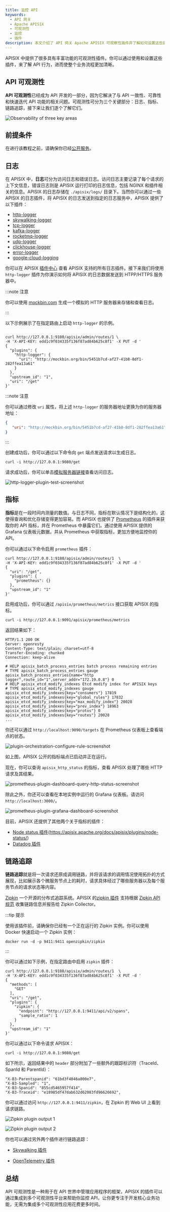 ```yaml
---
title: 监控 API
keywords:
  - API 网关
  - Apache APISIX
  - 可观测性
  - 监控
  - 插件
description: 本文介绍了 API 网关 Apache APISIX 可观察性插件并了解如何设置这些插件。
---
```


<!--
#
# Licensed to the Apache Software Foundation (ASF) under one or more
# contributor license agreements.  See the NOTICE file distributed with
# this work for additional information regarding copyright ownership.
# The ASF licenses this file to You under the Apache License, Version 2.0
# (the "License"); you may not use this file except in compliance with
# the License.  You may obtain a copy of the License at
#
#     http://www.apache.org/licenses/LICENSE-2.0
#
# Unless required by applicable law or agreed to in writing, software
# distributed under the License is distributed on an "AS IS" BASIS,
# WITHOUT WARRANTIES OR CONDITIONS OF ANY KIND, either express or implied.
# See the License for the specific language governing permissions and
# limitations under the License.
#
-->

APISIX 中提供了很多具有丰富功能的可观测性插件。你可以通过使用和设置这些插件，来了解 API 行为，进而使整个业务流程更加清晰。

## API 可观测性

**API 可观测性**已经成为 API 开发的一部分，因为它解决了与 API 一致性、可靠性和快速迭代 API 功能的相关问题。可观测性可分为三个关键部分：日志、指标、链路追踪，接下来让我们逐个了解它们。

![Observability of three key areas](https://static.apiseven.com/2022/09/14/6321cf14c555a.jpg)

## 前提条件

在进行该教程之前，请确保你已经[公开服务](./expose-api.md)。

## 日志

在 APISIX 中，**日志**可分为访问日志和错误日志。访问日志主要记录了每个请求的上下文信息，错误日志则是 APISIX 运行打印的日志信息，包括 NGINX 和插件相关的信息。APISIX 的日志存储在 `./apisix/logs/` 目录下。当然你可以通过一些 APISIX 的日志插件，将 APISIX 的日志发送到指定的日志服务中，APISIX 提供了以下插件：

- [http-logger](../plugins/http-logger.md)
- [skywalking-logger](../plugins/skywalking-logger.md)
- [tcp-logger](../plugins/tcp-logger.md)
- [kafka-logger](../plugins/kafka-logger.md)
- [rocketmq-logger](../plugins/rocketmq-logger.md)
- [udp-logger](../plugins/udp-logger.md)
- [clickhouse-logger](../plugins/clickhouse-logger.md)
- [error-logger](../plugins/error-log-logger.md)
- [google-cloud-logging](../plugins/google-cloud-logging.md)

你可以在 APISIX [插件中心](../plugins/http-logger.md) 查看 APISIX 支持的所有日志插件。接下来我们将使用 `http-logger` 插件为你演示如何将 APISIX 的日志数据发送到 HTPP/HTTPS 服务器中。

:::note 注意

你可以使用 [mockbin.com](https://mockbin.org/) 生成一个模拟的 HTTP 服务器来存储和查看日志。

:::

以下示例展示了在指定路由上启动 `http-logger` 的示例。

```shell

curl http://127.0.0.1:9180/apisix/admin/routes/1 \
-H 'X-API-KEY: edd1c9f034335f136f87ad84b625c8f1' -X PUT -d '
{
  "plugins": {
    "http-logger": {
      "uri": "http://mockbin.org/bin/5451b7cd-af27-41b8-8df1-282ffea13a61"
    }
  },
  "upstream_id": "1",
  "uri": "/get"
}'

```

:::note 注意

你可以通过修改 `uri` 属性，将上述 `http-logger` 的服务器地址更换为你的服务器地址：

```json
{
   "uri": "http://mockbin.org/bin/5451b7cd-af27-41b8-8df1-282ffea13a61"
}
```

:::

创建成功后，你可以通过以下命令向 `get` 端点发送请求以生成日志。

```shell
curl -i http://127.0.0.1:9080/get
```

请求成功后，你可以单击[模拟服务器链接](http://mockbin.org/bin/5451b7cd-af27-41b8-8df1-282ffea13a61/log)查看访问日志。

![http-logger-plugin-test-screenshot](https://static.apiseven.com/2022/09/14/6321d1d83eb7a.png)

## 指标

**指标**是在⼀段时间内测量的数值。与⽇志不同，指标在默认情况下是结构化的，这使得查询和优化存储变得更加容易。而 APISIX 也提供了 [Prometheus](../plugins/prometheus.md) 的插件来获取你的 API 指标，并在 Prometheus 中暴露它们。通过使用 APISIX 提供的 Grafana 仪表板元数据，并从 Prometheus 中获取指标，更加方便地监控你的 API。

你可以通过以下命令启用 `prometheus` 插件：

```shell
curl http://127.0.0.1:9180/apisix/admin/routes/1  \
-H 'X-API-KEY: edd1c9f034335f136f87ad84b625c8f1' -X PUT -d '
{
  "uri": "/get",
  "plugins": {
    "prometheus": {}
  },
  "upstream_id": "1"
}'
```

启用成功后，你可以通过 `/apisix/prometheus/metrics` 接口获取 APISIX 的指标。

```shell
curl -i http://127.0.0.1:9091/apisix/prometheus/metrics
```

返回结果如下：

```text
HTTP/1.1 200 OK
Server: openresty
Content-Type: text/plain; charset=utf-8
Transfer-Encoding: chunked
Connection: keep-alive

# HELP apisix_batch_process_entries batch process remaining entries
# TYPE apisix_batch_process_entries gauge
apisix_batch_process_entries{name="http logger",route_id="1",server_addr="172.19.0.8"} 0
# HELP apisix_etcd_modify_indexes Etcd modify index for APISIX keys
# TYPE apisix_etcd_modify_indexes gauge
apisix_etcd_modify_indexes{key="consumers"} 17819
apisix_etcd_modify_indexes{key="global_rules"} 17832
apisix_etcd_modify_indexes{key="max_modify_index"} 20028
apisix_etcd_modify_indexes{key="prev_index"} 18963
apisix_etcd_modify_indexes{key="protos"} 0
apisix_etcd_modify_indexes{key="routes"} 20028
...
```

你还可以通过 `http://localhost:9090/targets` 在 Prometheus 仪表板上查看端点的状态。

![plu​​gin-orchestration-configure-rule-screenshot](https://static.apiseven.com/2022/09/14/6321d30b32024.png)

如上图，APISIX 公开的指标端点已启动并正在运行。

现在，你可以查询 `apisix_http_status` 的指标，查看 APISIX 处理了哪些 HTTP 请求及其结果。

![prometheus-plugin-dashboard-query-http-status-screenshot](https://static.apiseven.com/2022/09/14/6321d30aed3b2.png)

除此之外，你还可以查看在本地实例中运行的 Grafana 仪表板。请访问 `http://localhost:3000/`。

![prometheus-plugin-grafana-dashboard-screenshot](https://static.apiseven.com/2022/09/14/6321d30bba97c.png)

目前，APISIX 还提供了其他两个关于指标的插件：

- [Node status 插件](../plugins/node-status.md)(https://apisix.apache.org/docs/apisix/plugins/node-status/)
- [Datadog 插件](../plugins/datadog.md)

## 链路追踪

**链路追踪**就是将一次请求还原成调用链路，并将该请求的调用情况使用拓扑的方式展现，比如展示各个微服务节点上的耗时，请求具体经过了哪些服务器以及每个服务节点的请求状态等内容。

[Zipkin](https://zipkin.io/) 一个开源的分布式追踪系统。APISIX 的[zipkin 插件](../plugins/zipkin.md) 支持根据 [Zipkin API 规范](https://zipkin.io/pages/instrumenting.html) 收集链路信息并报告给 Zipkin Collector。

:::tip 提示

使用该插件前，请确保你已经有一个正在运行的 Zipkin 实例。你可以使用 Docker 快速启动一个 Zipkin 实例：

```
docker run -d -p 9411:9411 openzipkin/zipkin
```

:::

你可以通过如下示例，在指定路由中启用 `zipkin` 插件：

```shell
curl http://127.0.0.1:9180/apisix/admin/routes/1  \
-H 'X-API-KEY: edd1c9f034335f136f87ad84b625c8f1' -X PUT -d '
{
  "methods": [
    "GET"
  ],
  "uri": "/get",
  "plugins": {
    "zipkin": {
      "endpoint": "http://127.0.0.1:9411/api/v2/spans",
      "sample_ratio": 1
    }
  },
  "upstream_id": "1"
}'
```

你可以通过以下命令请求 APISIX：

```shell
curl -i http://127.0.0.1:9080/get
```

如下所示，返回结果中的 `header` 部分附加了一些额外的跟踪标识符（TraceId、SpanId 和 ParentId）：

```text
"X-B3-Parentspanid": "61bd3f4046a800e7",
"X-B3-Sampled": "1",
"X-B3-Spanid": "855cd5465957f414",
"X-B3-Traceid": "e18985df47dab632d62083fd96626692",
```

你可以通过访问 `http://127.0.0.1:9411/zipkin`，在 Zipkin 的 Web UI 上看到请求链路。

![Zipkin plugin output 1](https://static.apiseven.com/2022/09/14/6321dc27f3d33.png)

![Zipkin plugin output 2](https://static.apiseven.com/2022/09/14/6321dc284049c.png)

你也可以通过另外两个插件进行链路追踪：

- [Skywalking 插件](../plugins/skywalking.md)

- [OpenTelemetry 插件](../plugins/opentelemetry.md)

## 总结

API 可观测性是一种用于在 API 世界中管理应用程序的框架，APISIX 的插件可以通过集成到多个可观测性平台来帮助你监控 API，让你更专注于开发核心业务功能，无需为集成多个可观测性应用花费更多时间。
